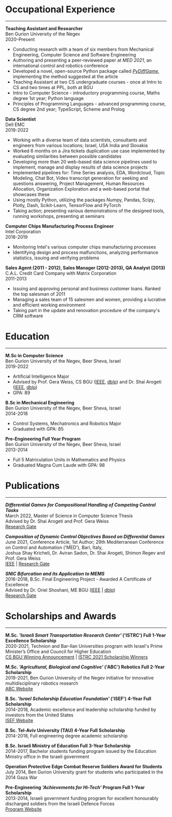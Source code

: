 # **Occupational Experience**
---

**Teaching Assistant and Researcher**\
Ben Gurion University of the Negev\
2020-Present

- Conducting research with a team of six members from Mechanical Engineering, Computer Science and Software Engineering
- Authoring and presenting a peer-reviewed paper at *MED 2021*, an international control and robotics conference
- Developed a novel, open-source Python package called [*PyDiffGame*](https://github.com/krichelj/PyDiffGame), implementing the method suggested at the article
- Teaching Assistant at two CS undergraduate courses - once at Intro to CS and two times at PPL, both at BGU
- Intro to Computer Science - introductory programming course, Maths degree 1st year; Python language
- Principles of Programming Languages - advanced programming course, CS degree 2nd year; TypeScript, Scheme and Prolog


**Data Scientist**\
Dell EMC\
2019-2022

- Working with a diverse team of data scientists, consultants and engineers from various locations; Israel, USA India and Slovakia
- Worked 6 months on a Jira tickets duplication use case implemented by evaluating similarities between possible candidates
- Developing more than 20 web-based data science pipelines used to implement, manage and display results of data science projects
- Implemented pipelines for: Time Series analysis, EDA, Wordcloud, Topic Modeling, Chat Bot, Video transcript generation for seeking and questions answering, Project Management, Human Resources Allocation, Organization Exploration and a web-based portal that showcases these
- Using mostly Python, utilizing the packages Numpy, Pandas, Scipy, Plotly, Dash, Scikit-Learn, TensorFlow and PyTorch
- Taking action; presenting various demonstrations of the designed tools, running workshops, presenting at seminars


**Computer Chips Manufacturing Process Engineer**\
Intel Corporation\
2018-2019

- Monitoring Intel's various computer chips manufacturing processes
- Identifying design and process malfunctions, analyzing performance statistics, issuing and verifying problems

**Sales Agent (2011 - 2012), Sales Manager (2012-2013), QA Analyst (2013)**\
C.A.L. Credit Card Company with Matrix Corporation\
2011-2013

- Issuing and approving personal and business customer loans. Ranked the top salesman of 2011
- Managing a sales team of 15 salesmen and women, providing a lucrative and efficient working environment
- Taking part in the update and renovation procedure of the company's CRM software


# **Education**
---

**M.Sc in Computer Science**\
Ben Gurion University of the Negev, Beer Sheva, Israel\
2019-2022

- Artificial Intelligence Major
- Advised by Prof. Gera Weiss, CS BGU ([IEEE](https://ieeexplore.ieee.org/author/37411981100), [dblp](https://dblp.org/pid/52/1274.html)) and Dr. Shai Arogeti ([IEEE](https://ieeexplore.ieee.org/author/37265196400), [dblp](https://dblp.org/pid/93/6440.html))
- GPA: 89

**B.Sc in Mechanical Engineering**\
Ben Gurion University of the Negev, Beer Sheva, Israel\
2014-2018

- Control Systems, Mechatronics and Robotics Major
- Graduated with GPA: 85

**Pre-Engineering Full Year Program**\
Ben Gurion University of the Negev, Beer Sheva, Israel\
2013-2014

- Full 5 Matriculation Units in Mathematics and Physics
- Graduated Magna Cum Laude with GPA: 98


# **Publications**
---

***Differential Games for Compositional Handling of Competing Control Tasks***\
March 2022, Master of Science in Computer Science Thesis\
Advised by Dr. Shai Arogeti and Prof. Gera Weiss\
[Research Gate](http://dx.doi.org/10.13140/RG.2.2.20689.81769)

***Composition of Dynamic Control Objectives Based on Differential Games***\
June 2021, Conference Article, 1st Author; 29th Mediterranean Conference on Control and Automation ('MED'), Bari, Italy,\
Joshua Shay Kricheli, Dr. Aviran Sadon, Dr. Shai Arogeti, Shimon Regev and Prof. Gera Weiss\
[IEEE](https://ieeexplore.ieee.org/document/9480269) | [Research Gate](https://www.researchgate.net/publication/353452024_Composition_of_Dynamic_Control_Objectives_Based_on_Differential_Games)

***SNIC Bifurcation and its Application to MEMS***\
2016-2018, B.Sc. Final Engineering Project - Awarded A Certificate of Excellence\
Advised by Dr. Oriel Shoshani, ME BGU ([IEEE](https://ieeexplore.ieee.org/author/37085515009) | [dblp](https://dblp.org/pid/176/2613.html))\
[Research Gate](https://www.researchgate.net/publication/326186973_SNIC_Bifurcation_and_its_Application_to_MEMS)

# **Scholarships and Awards**
---

**M.Sc. *'Israeli Smart Transportation Research Center'* ('ISTRC') Full 1-Year Excellence Scholarship**\
2020-2021, Technion and Bar-Ilan Universities program with Israel's Prime Minister’s Office and Council for Higher Education\
[CS BGU Winning Announcement](https://in.bgu.ac.il/en/natural_science/cs/pages/news/ISTRC2021.aspx) | [ISTRC 2021 Scholarship Winners](https://istrc.net.technion.ac.il/istrc-call-for-scholarships-2021/)

**M.Sc. *'Agricultural, Biological and Cognitive'* ('ABC') Robotics Full 2-Year Scholarship**\
2019-2021, Ben Gurion University of the Negev initiative for innovative multidisciplinary robotics research\
[ABC Website](https://in.bgu.ac.il/en/robotics/Pages/default.aspx)

**B.Sc. *'Israel Scholarship Education Foundation'* ('ISEF') 4-Year Full Scholarship**\
2014-2018, Academic excellence and leadership scholarship funded by investors from the United States\
[ISEF Website](https://www.iseffoundation.org/)

**B.Sc. Tel-Aviv University (TAU) 4-Year Full Scholarship**\
2014-2018, Full engineering degree academic scholarship

**B.Sc. Israeli Ministry of Education Full 3-Year Scholarship**\
2014-2017, Bachelor students funding program issued by the Education Ministry office in the Israeli government

**Operation Protective Edge Combat Reserve Soldiers Award for Students**\
July 2014, Ben Gurion University grant for students who participated in the 2014 Gaza War

**Pre-Engineering *'Achievements for Hi-Tech'* Program Full 1-Year Scholarship**\
2013-2014, Israeli government funding program for excellent honourably discharged soldiers from the Israeli Defence Forces\
[Program Website](https://www.aluma.org.il/en/program/hesegim-for-hitech/)
